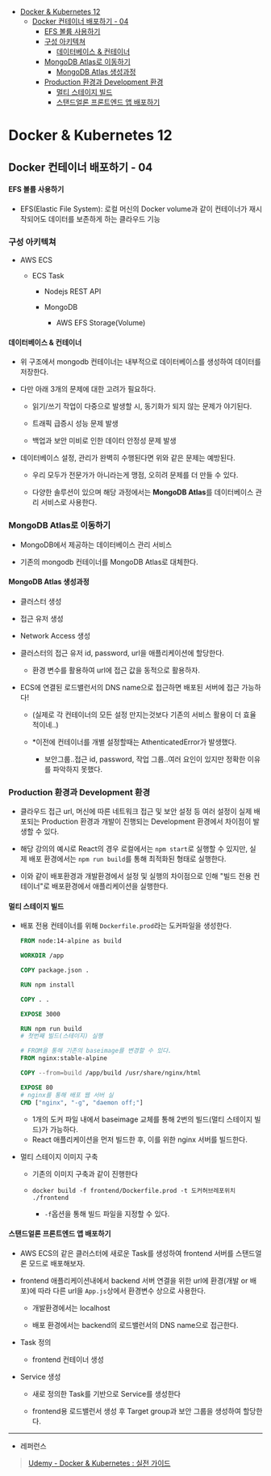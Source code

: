 - [Docker \& Kubernetes 12](#docker--kubernetes-12)
  - [Docker 컨테이너 배포하기 - 04](#docker-컨테이너-배포하기---04)
      - [EFS 볼륨 사용하기](#efs-볼륨-사용하기)
    - [구성 아키텍쳐](#구성-아키텍쳐)
      - [데이터베이스 \& 컨테이너](#데이터베이스--컨테이너)
    - [MongoDB Atlas로 이동하기](#mongodb-atlas로-이동하기)
      - [MongoDB Atlas 생성과정](#mongodb-atlas-생성과정)
    - [Production 환경과 Development 환경](#production-환경과-development-환경)
      - [멀티 스테이지 빌드](#멀티-스테이지-빌드)
      - [스탠드얼론 프론트엔드 앱 배포하기](#스탠드얼론-프론트엔드-앱-배포하기)

# Docker & Kubernetes 12

## Docker 컨테이너 배포하기 - 04

#### EFS 볼륨 사용하기

- EFS(Elastic File System): 로컬 머신의 Docker volume과 같이 컨테이너가 재시작되어도 데이터를 보존하게 하는 클라우드 기능

### 구성 아키텍쳐

- AWS ECS
  
  - ECS Task
    
    - Nodejs REST API
    
    - MongoDB
      
      - AWS EFS Storage(Volume)

#### 데이터베이스 & 컨테이너

- 위 구조에서 mongodb 컨테이너는 내부적으로 데이터베이스를 생성하여 데이터를 저장한다.

- 다만 아래 3개의 문제에 대한 고려가 필요하다.
  
  - 읽기/쓰기 작업이 다중으로 발생할 시, 동기화가 되지 않는 문제가 야기된다.
  
  - 트래픽 급증시 성능 문제 발생
  
  - 백업과 보안 미비로 인한 데이터 안정성 문제 발생

- 데이터베이스 설정, 관리가 완벽히 수행된다면 위와 같은 문제는 예방된다.
  
  - 우리 모두가 전문가가 아니라는게 맹점, 오히려 문제를 더 만들 수 있다.
  
  - 다양한 솔루션이 있으며 해당 과정에서는 **MongoDB Atlas**를 데이터베이스 관리 서비스로 사용한다.

### MongoDB Atlas로 이동하기

- MongoDB에서 제공하는 데이터베이스 관리 서비스

- 기존의 mongodb 컨테이너를 MongoDB Atlas로 대체한다.

#### MongoDB Atlas 생성과정

- 클러스터 생성

- 접근 유저 생성

- Network Access 생성

- 클러스터의 접근 유저 id, password, url을 애플리케이션에 할당한다.
  
  - 환경 변수를 활용하여 url에 접근 값을 동적으로 활용하자.

- ECS에 연결된 로드밸런서의 DNS name으로 접근하면 배포된 서버에 접근 가능하다!
  
  - (실제로 각 컨테이너의 모든 설정 만지는것보다 기존의 서비스 활용이 더 효율적이네..)
  
  - *이전에 컨테이너를 개별 설정할때는 AthenticatedError가 발생했다.
    
    - 보안그룹..접근 id, password, 작업 그룹..여러 요인이 있지만 정확한 이유를 파악하지 못했다.

### Production 환경과 Development 환경

- 클라우드 접근 url, 머신에 따른 네트워크 접근 및 보안 설정 등 여러 설정이 실제 배포되는 Production 환경과 개발이 진행되는 Development 환경에서 차이점이 발생할 수 있다. 

- 해당 강의의 예시로 React의 경우 로컬에서는 `npm start`로 실행할 수 있지만, 실제 배포 환경에서는 `npm run build`를 통해 최적화된 형태로 실행한다.

- 이와 같이 배포환경과 개발환경에서 설정 및 실행의 차이점으로 인해 "빌드 전용 컨테이너"로 배포환경에서 애플리케이션을 실행한다.

#### 멀티 스테이지 빌드

- 배포 전용 컨테이너를 위해 `Dockerfile.prod`라는 도커파일을 생성한다.
  
  ```dockerfile
  FROM node:14-alpine as build
  
  WORKDIR /app
  
  COPY package.json .
  
  RUN npm install
  
  COPY . .
  
  EXPOSE 3000
  
  RUN npm run build
  # 첫번째 빌드(스테이지) 실행
  
  # FROM을 통해 기존의 baseimage를 변경할 수 있다.
  FROM nginx:stable-alpine
  
  COPY --from=build /app/build /usr/share/nginx/html
  
  EXPOSE 80
  # nginx를 통해 배포 웹 서버 실
  CMD ["nginx", "-g", "daemon off;"]
  ```
  
  - 1개의 도커 파일 내에서 baseimage 교체를 통해 2번의 빌드(멀티 스테이지 빌드)가 가능하다.
  - React 애플리케이션을 먼저 빌드한 후, 이를 위한 nginx 서버를 빌드한다.

- 멀티 스테이지 이미지 구축
  
  - 기존의 이미지 구축과 같이 진행한다
  
  - `docker build -f frontend/Dockerfile.prod -t 도커허브레포위치 ./frontend`
    
    - `-f`옵션을 통해 빌드 파일을 지정할 수 있다.

#### 스탠드얼론 프론트엔드 앱 배포하기

- AWS ECS의 같은 클러스터에 새로운 Task를 생성하여 frontend 서버를 스탠드얼론 모드로 배포해보자.

- frontend 애플리케이션내에서 backend 서버 연결을 위한 url에 환경(개발 or 배포)에 따라 다른 url을 `App.js`상에서 환경변수 상으로 사용한다.
  
  - 개발환경에서는 localhost
  
  - 배포 환경에서는 backend의 로드밸런서의 DNS name으로 접근한다.

- Task 정의
  
  - frontend 컨테이너 생성

- Service 생성
  
  - 새로 정의한 Task를 기반으로 Service를 생성한다
  
  - frontend용 로드밸런서 생성 후 Target group과 보안 그룹을 생성하여 할당한다.

---

- 레퍼런스

> [Udemy - Docker & Kubernetes : 실전 가이드](https://www.udemy.com/course/docker-kubernetes-2022/)
